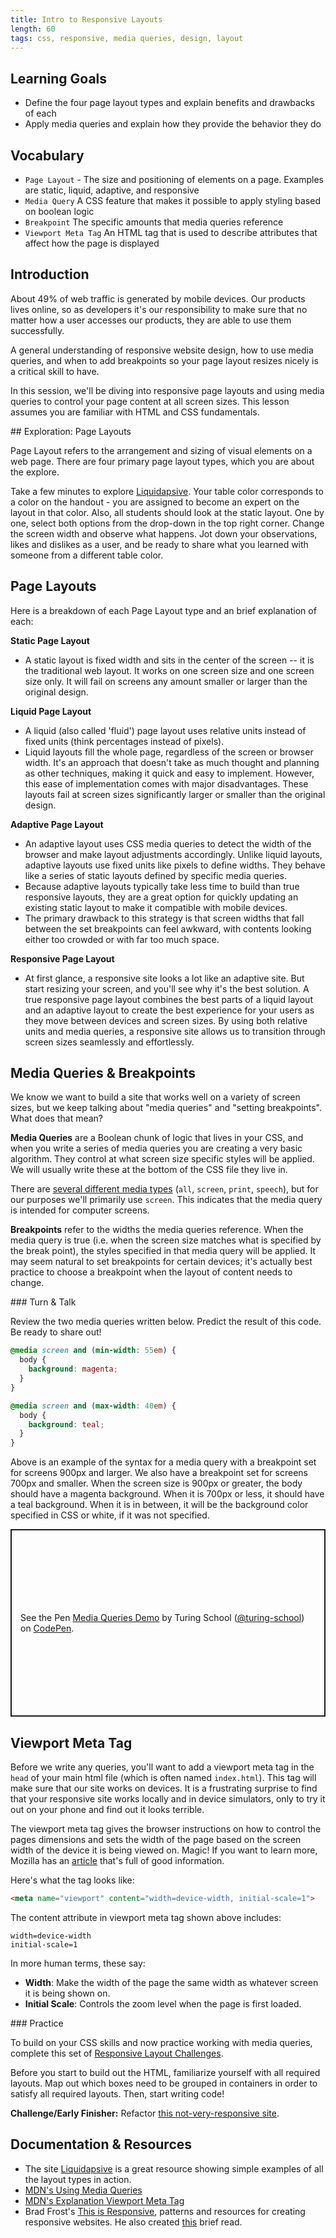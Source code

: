 ```yaml
---
title: Intro to Responsive Layouts
length: 60
tags: css, responsive, media queries, design, layout
---
```


## Learning Goals

- Define the four page layout types and explain benefits and drawbacks of each
- Apply media queries and explain how they provide the behavior they do

## Vocabulary

- `Page Layout` - The size and positioning of elements on a page. Examples are static, liquid, adaptive, and responsive
- `Media Query` A CSS feature that makes it possible to apply styling based on boolean logic
- `Breakpoint` The specific amounts that media queries reference
- `Viewport Meta Tag` An HTML tag that is used to describe attributes that affect how the page is displayed

## Introduction

About 49% of web traffic is generated by mobile devices. Our products lives online, so as developers it's our responsibility to make sure that no matter how a user accesses our products, they are able to use them successfully.

A general understanding of responsive website design, how to use media queries, and when to add breakpoints so your page layout resizes nicely is a critical skill to have.

In this session, we'll be diving into responsive page layouts and using media queries to control your page content at all screen sizes. This lesson assumes you are familiar with HTML and CSS fundamentals.

<div class="call-to-action">
## Exploration: Page Layouts

Page Layout refers to the arrangement and sizing of visual elements on a web page. There are four primary page layout types, which you are about the explore.

Take a few minutes to explore <a target="blank" href="http://www.liquidapsive.com/">Liquidapsive</a>. Your table color corresponds to a color on the handout - you are assigned to become an expert on the layout in that color. Also, all students should look at the static layout. One by one, select both options from the drop-down in the top right corner. Change the screen width and observe what happens. Jot down your observations, likes and dislikes as a user, and be ready to share what you learned with someone from a different table color.
</div>

## Page Layouts

Here is a breakdown of each Page Layout type and an brief explanation of each:

**Static Page Layout**

* A static layout is fixed width and sits in the center of the screen -- it is the traditional web layout. It works on one screen size and one screen size only. It will fail on screens any amount smaller or larger than the original design.

**Liquid Page Layout**

* A liquid (also called 'fluid') page layout uses relative units instead of fixed units (think percentages instead of pixels).
* Liquid layouts fill the whole page, regardless of the screen or browser width. It's an approach that doesn't take as much thought and planning as other techniques, making it quick and easy to implement. However, this ease of implementation comes with major disadvantages. These layouts fail at screen sizes significantly larger or smaller than the original design.

**Adaptive Page Layout**

* An adaptive layout uses CSS media queries to detect the width of the browser and make layout adjustments accordingly. Unlike liquid layouts, adaptive layouts use fixed units like pixels to define widths. They behave like a series of static layouts defined by specific media queries.
* Because adaptive layouts typically take less time to build than true responsive layouts, they are a great option for quickly updating an existing static layout to make it compatible with mobile devices.
* The primary drawback to this strategy is that screen widths that fall between the set breakpoints can feel awkward, with contents looking either too crowded or with far too much space.

**Responsive Page Layout**

* At first glance, a responsive site looks a lot like an adaptive site. But start resizing your screen, and you'll see why it's the best solution. A true responsive page layout combines the best parts of a liquid layout and an adaptive layout to create the best experience for your users as they move between devices and screen sizes. By using both relative units and media queries, a responsive site allows us to transition through screen sizes seamlessly and effortlessly.

## Media Queries & Breakpoints

We know we want to build a site that works well on a variety of screen sizes, but we keep talking about "media queries" and "setting breakpoints". What does that mean?

**Media Queries** are a Boolean chunk of logic that lives in your CSS, and when you write a series of media queries you are creating a very basic algorithm. They control at what screen size specific styles will be applied. We will usually write these at the bottom of the CSS file they live in.

There are [several different media types](https://developer.mozilla.org/en-US/docs/Web/CSS/@media) (`all`, `screen`, `print`, `speech`), but for our purposes we'll primarily use `screen`. This indicates that the media query is intended for computer screens.

**Breakpoints** refer to the widths the media queries reference. When the media query is true (i.e. when the screen size matches what is specified by the break point), the styles specified in that media query will be applied. It may seem natural to set breakpoints for certain devices; it's actually best practice to choose a breakpoint when the layout of content needs to change.

<section class="call-to-action">
### Turn & Talk

Review the two media queries written below. Predict the result of this code. Be ready to share out!
</section>

```css
@media screen and (min-width: 55em) {
  body {
    background: magenta;
  }
}

@media screen and (max-width: 40em) {
  body {
    background: teal;
  }
}
```

Above is an example of the syntax for a media query with a breakpoint set for screens 900px and larger. We also have a breakpoint set for screens 700px and smaller. When the screen size is 900px or greater, the body should have a magenta background. When it is 700px or less, it should have a teal background. When it is in between, it will be the background color specified in CSS or white, if it was not specified.

<p class="codepen" data-height="300" data-theme-id="37918" data-default-tab="css,result" data-user="turing-school" data-slug-hash="RwwWoqO" style="height: 300px; box-sizing: border-box; display: flex; align-items: center; justify-content: center; border: 2px solid; margin: 1em 0; padding: 1em;" data-pen-title="Media Queries Demo">
  <span>See the Pen <a href="https://codepen.io/turing-school/pen/RwwWoqO">
  Media Queries Demo</a> by Turing School (<a href="https://codepen.io/turing-school">@turing-school</a>)
  on <a href="https://codepen.io">CodePen</a>.</span>
</p>
<script async src="https://static.codepen.io/assets/embed/ei.js"></script>

## Viewport Meta Tag

Before we write any queries, you'll want to add a viewport meta tag in the `head` of your main html file (which is often named `index.html`). This tag will make sure that our site works on devices. It is a frustrating surprise to find that your responsive site works locally and in device simulators, only to try it out on your phone and find out it looks terrible.

The viewport meta tag gives the browser instructions on how to control the pages dimensions and sets the width of the page based on the screen width of the device it is being viewed on. Magic! If you want to learn more, Mozilla has an [article](https://developer.mozilla.org/en-US/docs/Mozilla/Mobile/Viewport_meta_tag) that's full of good information.

Here's what the tag looks like:

```html
<meta name="viewport" content="width=device-width, initial-scale=1">
```
The content attribute in viewport meta tag shown above includes:

```
width=device-width
initial-scale=1
```

In more human terms, these say:

* __Width__: Make the width of the page the same width as whatever screen it is being shown on.
* __Initial Scale__: Controls the zoom level when the page is first loaded.

<section class="checks-for-understanding">
### Practice

To build on your CSS skills and now practice working with media queries, complete this set of <a href="https://github.com/turingschool-examples/responsive-layout-challenges">Responsive Layout Challenges</a>.

Before you start to build out the HTML, familiarize yourself with all required layouts. Map out which boxes need to be grouped in containers in order to satisfy all required layouts. Then, start writing code!

**Challenge/Early Finisher:** Refactor <a href="https://github.com/turingschool-examples/responsive-rescue">this not-very-responsive site</a>.
</section>

## Documentation & Resources

* The site [Liquidapsive](http://www.liquidapsive.com/) is a great resource showing simple examples of all the layout types in action.
* [MDN's Using Media Queries](https://developer.mozilla.org/en-US/docs/Web/CSS/Media_Queries/Using_media_queries)
* [MDN's Explanation Viewport Meta Tag](https://developer.mozilla.org/en-US/docs/Mozilla/Mobile/Viewport_meta_tag)
* Brad Frost's [This is Responsive](http://bradfrost.github.io/this-is-responsive/), patterns and resources for creating responsive websites. He also created [this](https://bradfrost.com/blog/post/7-habits-of-highly-effective-media-queries/#relative) brief read.
